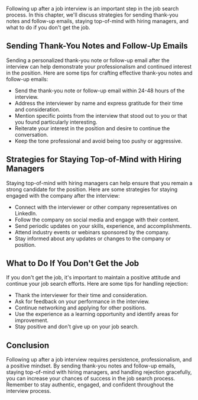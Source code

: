 
Following up after a job interview is an important step in the job search process. In this chapter, we'll discuss strategies for sending thank-you notes and follow-up emails, staying top-of-mind with hiring managers, and what to do if you don't get the job.

Sending Thank-You Notes and Follow-Up Emails
--------------------------------------------

Sending a personalized thank-you note or follow-up email after the interview can help demonstrate your professionalism and continued interest in the position. Here are some tips for crafting effective thank-you notes and follow-up emails:

* Send the thank-you note or follow-up email within 24-48 hours of the interview.
* Address the interviewer by name and express gratitude for their time and consideration.
* Mention specific points from the interview that stood out to you or that you found particularly interesting.
* Reiterate your interest in the position and desire to continue the conversation.
* Keep the tone professional and avoid being too pushy or aggressive.

Strategies for Staying Top-of-Mind with Hiring Managers
-------------------------------------------------------

Staying top-of-mind with hiring managers can help ensure that you remain a strong candidate for the position. Here are some strategies for staying engaged with the company after the interview:

* Connect with the interviewer or other company representatives on LinkedIn.
* Follow the company on social media and engage with their content.
* Send periodic updates on your skills, experience, and accomplishments.
* Attend industry events or webinars sponsored by the company.
* Stay informed about any updates or changes to the company or position.

What to Do If You Don't Get the Job
-----------------------------------

If you don't get the job, it's important to maintain a positive attitude and continue your job search efforts. Here are some tips for handling rejection:

* Thank the interviewer for their time and consideration.
* Ask for feedback on your performance in the interview.
* Continue networking and applying for other positions.
* Use the experience as a learning opportunity and identify areas for improvement.
* Stay positive and don't give up on your job search.

Conclusion
----------

Following up after a job interview requires persistence, professionalism, and a positive mindset. By sending thank-you notes and follow-up emails, staying top-of-mind with hiring managers, and handling rejection gracefully, you can increase your chances of success in the job search process. Remember to stay authentic, engaged, and confident throughout the interview process.
